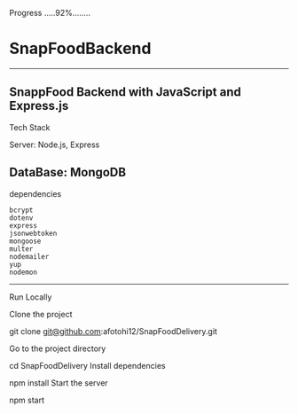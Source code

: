 Progress .....92%........
# SnapFoodBackend

-------------------------------
SnappFood Backend with JavaScript and Express.js
------------------------------
Tech Stack

Server: Node.js, Express

DataBase: MongoDB
-------------------------------
 dependencies

    bcrypt
    dotenv
    express
    jsonwebtoken
    mongoose
    multer
    nodemailer
    yup
    nodemon
-------------------------------
Run Locally

Clone the project

  git clone git@github.com:afotohi12/SnapFoodDelivery.git
  
Go to the project directory

  cd SnapFoodDelivery
Install dependencies

  npm install
Start the server

  npm start
